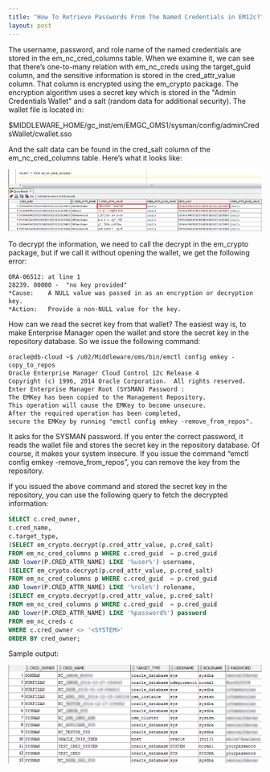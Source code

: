 ```yaml
---
title: "How To Retrieve Passwords From The Named Credentials in EM12c?"
layout: post
---
```


The username, password, and role name of the named credentials are stored in the em_nc_cred_columns table. When we examine it, we can see that there’s one-to-many relation with em_nc_creds using the target_guid column, and the sensitive information is stored in the cred_attr_value column. That column is encrypted using the em_crypto package. The encryption algorithm uses a secret key which is stored in the "Admin Credentials Wallet" and a salt (random data for additional security). The wallet file is located in: 

$MIDDLEWARE_HOME/gc_inst/em/EMGC_OMS1/sysman/config/adminCredsWallet/cwallet.sso

And the salt data can be found in the cred_salt column of the em_nc_cred_columns table. Here’s what it looks like:

![encrypted_credentials](/assets/encrypted_credentials.png)

<!--more-->

To decrypt the information, we need to call the decrypt in the em_crypto package, but if we call it without opening the wallet, we get the following error:

````
ORA-06512: at line 1
28239. 00000 -  "no key provided"
*Cause:    A NULL value was passed in as an encryption or decryption key.
*Action:   Provide a non-NULL value for the key.
````

How can we read the secret key from that wallet? The easiest way is, to make Enterprise Manager open the wallet and store the secret key in the repository database. So we issue the following command:

````
oracle@db-cloud ~$ /u02/Middleware/oms/bin/emctl config emkey -copy_to_repos
Oracle Enterprise Manager Cloud Control 12c Release 4
Copyright (c) 1996, 2014 Oracle Corporation.  All rights reserved.
Enter Enterprise Manager Root (SYSMAN) Password :
The EMKey has been copied to the Management Repository. 
This operation will cause the EMKey to become unsecure.
After the required operation has been completed, 
secure the EMKey by running "emctl config emkey -remove_from_repos".
````

It asks for the SYSMAN password. If you enter the correct password, it reads the wallet file and stores the secret key in the repository database. Of course, it makes your system insecure. If you issue the command “emctl config emkey -remove_from_repos”, you can remove the key from the repository.

If you issued the above command and stored the secret key in the repository, you can use the following query to fetch the decrypted information:

```sql
SELECT c.cred_owner,
c.cred_name,
c.target_type, 
(SELECT em_crypto.decrypt(p.cred_attr_value, p.cred_salt) 
FROM em_nc_cred_columns p WHERE c.cred_guid  = p.cred_guid 
AND lower(P.CRED_ATTR_NAME) LIKE '%user%') username,
(SELECT em_crypto.decrypt(p.cred_attr_value, p.cred_salt) 
FROM em_nc_cred_columns p WHERE c.cred_guid  = p.cred_guid 
AND lower(P.CRED_ATTR_NAME) LIKE '%role%') rolename,
(SELECT em_crypto.decrypt(p.cred_attr_value, p.cred_salt) 
FROM em_nc_cred_columns p WHERE c.cred_guid  = p.cred_guid 
AND lower(P.CRED_ATTR_NAME) LIKE '%password%') password
FROM em_nc_creds c
WHERE c.cred_owner <> '<SYSTEM>'
ORDER BY cred_owner;
```

Sample output:

![decrypted_credentials](/assets/decrypted_credentials.png)
